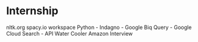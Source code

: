 # Internship
nltk.org
spacy.io workspace
Python - Indagno - Google Biq Query - Google Cloud Search - API
Water Cooler
Amazon Interview
